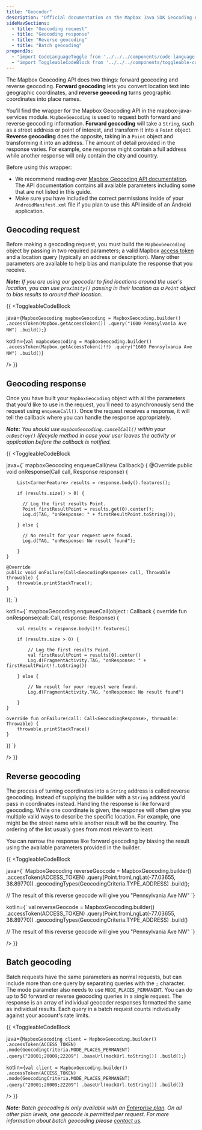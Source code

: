 ```yaml
---
title: "Geocoder"
description: "Official documentation on the Mapbox Java SDK Geocoding API"
sideNavSections:
  - title: "Geocoding request"
  - title: "Geocoding response"
  - title: "Reverse geocoding"
  - title: "Batch geocoding"
prependJs:
  - "import CodeLanguageToggle from '../../../components/code-language-toggle';"
  - "import ToggleableCodeBlock from '../../../components/toggleable-code-block';"
---
```


The Mapbox Geocoding API does two things: forward geocoding and reverse geocoding. **Forward geocoding** lets you convert location text into geographic coordinates, and **reverse geocoding** turns geographic coordinates into place names.

You'll find the wrapper for the Mapbox Geocoding API in the mapbox-java-services module. `MapboxGeocoding` is used to request both forward and reverse geocoding information. **Forward geocoding** will take a `String`, such as a street address or point of interest, and transform it into a `Point` object. **Reverse geocoding** does the opposite, taking in a `Point` object and transforming it into an address. The amount of detail provided in the response varies. For example, one response might contain a full address while another response will only contain the city and country.

Before using this wrapper:

- We recommend reading over [Mapbox Geocoding API documentation](https://www.mapbox.com/api-documentation/#geocoding). The API documentation contains all available parameters including some that are not listed in this guide.
- Make sure you have included the correct permissions inside of your `AndroidManifest.xml` file if you plan to use this API inside of an Android application.

## Geocoding request

Before making a geocoding request, you must build the `MapboxGeocoding` object by passing in two required parameters; a valid Mapbox [access token](https://www.mapbox.com/help/define-access-token/) and a location query (typically an address or description). Many other parameters are available to help bias and manipulate the response that you receive.

_**Note:** If you are using our geocoder to find locations around the user's location, you can use `proximity()` passing in their location as a `Point` object to bias results to around their location._

{{
<CodeLanguageToggle id="geocoding-request" />
<ToggleableCodeBlock

java={`
MapboxGeocoding mapboxGeocoding = MapboxGeocoding.builder()
  .accessToken(Mapbox.getAccessToken())
  .query("1600 Pennsylvania Ave NW")
  .build();
`}

kotlin={`
val mapboxGeocoding = MapboxGeocoding.builder()
	.accessToken(Mapbox.getAccessToken()!!)
	.query("1600 Pennsylvania Ave NW")
	.build()
`}

/>
}}

## Geocoding response

Once you have built your `MapboxGeocoding` object with all the parameters that you'd like to use in the request, you'll need to asynchronously send the request using `enqueueCall()`. Once the request receives a response, it will tell the callback where you can handle the response appropriately.

_**Note:** You should use `mapboxGeocoding.cancelCall()` within your `onDestroy()` lifecycle method in case your user leaves the activity or application before the callback is notified._

{{
<CodeLanguageToggle id="geocoding-response" />
<ToggleableCodeBlock

java={`
mapboxGeocoding.enqueueCall(new Callback<GeocodingResponse>() {
	@Override
	public void onResponse(Call<GeocodingResponse> call, Response<GeocodingResponse> response) {

		List<CarmenFeature> results = response.body().features();
	
		if (results.size() > 0) {
		  
		  // Log the first results Point.
		  Point firstResultPoint = results.get(0).center();
		  Log.d(TAG, "onResponse: " + firstResultPoint.toString());
		  
		} else {
		
		  // No result for your request were found.
		  Log.d(TAG, "onResponse: No result found");
		  
		}
	}
	
	@Override
	public void onFailure(Call<GeocodingResponse> call, Throwable throwable) {
		throwable.printStackTrace();
	}
});
`}

kotlin={`
mapboxGeocoding.enqueueCall(object : Callback<GeocodingResponse> {
	override fun onResponse(call: Call<GeocodingResponse>, response: Response<GeocodingResponse>) {

		val results = response.body()!!.features()
			
		if (results.size > 0) {
			
		    // Log the first results Point.
		    val firstResultPoint = results[0].center()
		    Log.d(FragmentActivity.TAG, "onResponse: " + firstResultPoint!!.toString())
			
		} else {
			
		    // No result for your request were found.
		    Log.d(FragmentActivity.TAG, "onResponse: No result found")
			
		}
	}
		
	override fun onFailure(call: Call<GeocodingResponse>, throwable: Throwable) {
		throwable.printStackTrace()
	}
})
`}

/>
}}


## Reverse geocoding

The process of turning coordinates into a `String` address is called reverse geocoding. Instead of supplying the builder with a `String` address you'd pass in coordinates instead. Handling the response is like forward geocoding. While one coordinate is given, the response will often give you multiple valid ways to describe the specific location. For example, one might be the street name while another result will be the country. The ordering of the list usually goes from most relevant to least.

You can narrow the response like forward geocoding by biasing the result using the available parameters provided in the builder.

{{
<CodeLanguageToggle id="reverse-geocoding" />
<ToggleableCodeBlock

java={`
MapboxGeocoding reverseGeocode = MapboxGeocoding.builder()
        .accessToken(ACCESS_TOKEN)
        .query(Point.fromLngLat(-77.03655, 38.89770))
        .geocodingTypes(GeocodingCriteria.TYPE_ADDRESS)
        .build();

// The result of this reverse geocode will give you "Pennsylvania Ave NW"
`}

kotlin={`
val reverseGeocode = MapboxGeocoding.builder()
	.accessToken(ACCESS_TOKEN)
	.query(Point.fromLngLat(-77.03655, 38.89770))
	.geocodingTypes(GeocodingCriteria.TYPE_ADDRESS)
	.build()

// The result of this reverse geocode will give you "Pennsylvania Ave NW"
`}

/>
}}

## Batch geocoding

<!-- enterprise -->

Batch requests have the same parameters as normal requests, but can include more than one query by separating queries with the `;` character. The mode parameter also needs to use `MODE_PLACES_PERMANENT`. You can do up to 50 forward or reverse geocoding queries in a single request. The response is an array of individual geocoder responses formatted the same as individual results. Each query in a batch request counts individually against your account's rate limits.

{{
<CodeLanguageToggle id="batch-geocoding" />
<ToggleableCodeBlock

java={`
MapboxGeocoding client = MapboxGeocoding.builder()
	.accessToken(ACCESS_TOKEN)
	.mode(GeocodingCriteria.MODE_PLACES_PERMANENT)
	.query("20001;20009;22209")
	.baseUrl(mockUrl.toString())
	.build();
`}

kotlin={`
val client = MapboxGeocoding.builder()
	.accessToken(ACCESS_TOKEN)
	.mode(GeocodingCriteria.MODE_PLACES_PERMANENT)
	.query("20001;20009;22209")
	.baseUrl(mockUrl.toString())
	.build()
`}

/>
}}

_**Note**: Batch geocoding is only available with an [Enterprise plan](https://www.mapbox.com/pricing/). On all other plan levels, one geocode is permitted per request. For more information about batch geocoding please [contact us](https://www.mapbox.com/contact/sales)._
